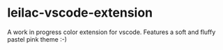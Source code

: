 # leilac-vscode-extension
A work in progress color extension for vscode. Features a soft and fluffy pastel pink theme :-)
